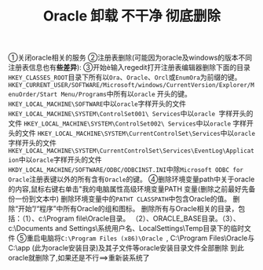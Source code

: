 ﻿---
title: Oracle 卸载 不干净 彻底删除 #文章页面上的显示名称，一般是中文
categories: 数据库 #分类
tags: [Oracle] #文章标签，可空，多标签请用格式，注意:后面有个空格
description: #附加一段文章摘要，字数最好在140字以内，会出现在meta的description里面
---
①关闭oracle相关的服务
②注册表删除(可能因为oracle及windows的版本不同注册表信息也有**些差异**):
③开始è输入regedit打开注册表编辑器删除下面的目录
```HKEY_CLASSES_ROOT```目录下所有以``Ora``、```Oracle```、```Orcl```或```EnumOra```为前缀的键。
```HKEY_CURRENT_USER/SOFTWARE/Microsoft/windows/CurrentVersion/Explorer/MenuOrder/Start Menu/Programs```中所有以```oracle``` 开头的键。
```HKEY_LOCAL_MACHINE\SOFTWARE```中以```oracle```字样开头的文件
```HKEY_LOCAL_MACHINE\SYSTEM\ControlSet001\ Services```中以```oracle ```字样开头的文件
```HKEY_LOCAL_MACHINE\SYSTEM\ControlSet002\ Services```中以```oracle``` 字样开头的文件
```HKEY_LOCAL_MACHINE\SYSTEM\CurrentControlSet\Services```中以```oracle``` 字样开头的文件
```HKEY_LOCAL_MACHINE\SYSTEM\CurrentControlSet\Services\EventLog\Application```中以```oracle```字样开头的文件
```HKDY_LOCAL_MACHINE/SOFTWARE/ODBC/ODBCINST.INI```中除```Microsoft ODBC for Oracle```注册表键以外的所有含有```Oracle```的键。
④删除环境变量path中关于oracle的内容,鼠标右键右单击"我的电脑属性高级环境变量PATH 变量(删除之前最好先备份一份到文本中)
删除环境变量中的```PATHT CLASSPATH```中包含Oracle的值。
删除“开始”/“程序”中所有Oracle的组和图标。
删除所有与Oracle相关的目录，包括：（1）、c:\Program file\Oracle目录。 （2）、ORACLE_BASE目录。（3）、c:\Documents and Settings\系统用户名、LocalSettings\Temp目录下的临时文件
⑤重启电脑将```C:\Program Files (x86)\Oracle ```, C:\Program Files\Oracle与 C:\app (此为oracle安装目录)及其子文件等oracle安装目录文件全部删除
到此oracle就删除了,如果还是不行==>重新装系统了